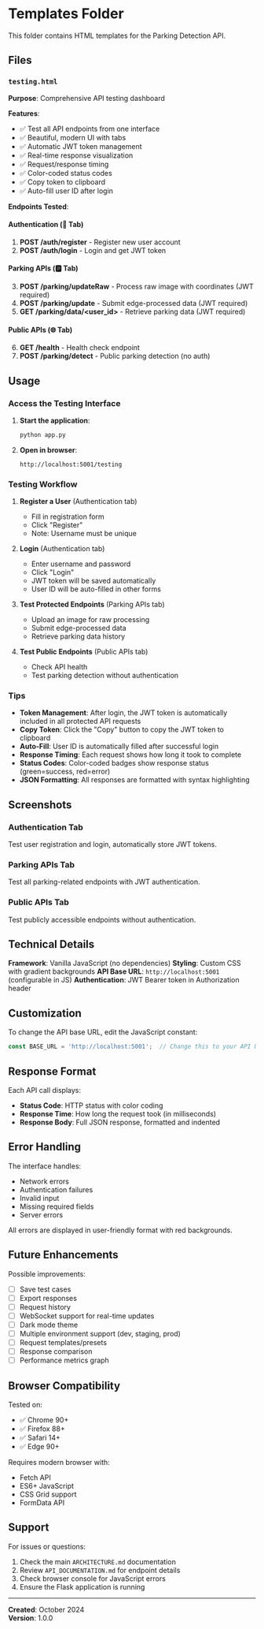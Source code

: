 # Templates Folder

This folder contains HTML templates for the Parking Detection API.

## Files

### `testing.html`
**Purpose**: Comprehensive API testing dashboard

**Features**:
- ✅ Test all API endpoints from one interface
- ✅ Beautiful, modern UI with tabs
- ✅ Automatic JWT token management
- ✅ Real-time response visualization
- ✅ Request/response timing
- ✅ Color-coded status codes
- ✅ Copy token to clipboard
- ✅ Auto-fill user ID after login

**Endpoints Tested**:

#### Authentication (🔐 Tab)
1. **POST /auth/register** - Register new user account
2. **POST /auth/login** - Login and get JWT token

#### Parking APIs (🅿️ Tab)
3. **POST /parking/updateRaw** - Process raw image with coordinates (JWT required)
4. **POST /parking/update** - Submit edge-processed data (JWT required)
5. **GET /parking/data/<user_id>** - Retrieve parking data (JWT required)

#### Public APIs (🌐 Tab)
6. **GET /health** - Health check endpoint
7. **POST /parking/detect** - Public parking detection (no auth)

## Usage

### Access the Testing Interface

1. **Start the application**:
   ```bash
   python app.py
   ```

2. **Open in browser**:
   ```
   http://localhost:5001/testing
   ```

### Testing Workflow

1. **Register a User** (Authentication tab)
   - Fill in registration form
   - Click "Register"
   - Note: Username must be unique

2. **Login** (Authentication tab)
   - Enter username and password
   - Click "Login"
   - JWT token will be saved automatically
   - User ID will be auto-filled in other forms

3. **Test Protected Endpoints** (Parking APIs tab)
   - Upload an image for raw processing
   - Submit edge-processed data
   - Retrieve parking data history

4. **Test Public Endpoints** (Public APIs tab)
   - Check API health
   - Test parking detection without authentication

### Tips

- **Token Management**: After login, the JWT token is automatically included in all protected API requests
- **Copy Token**: Click the "Copy" button to copy the JWT token to clipboard
- **Auto-Fill**: User ID is automatically filled after successful login
- **Response Timing**: Each request shows how long it took to complete
- **Status Codes**: Color-coded badges show response status (green=success, red=error)
- **JSON Formatting**: All responses are formatted with syntax highlighting

## Screenshots

### Authentication Tab
Test user registration and login, automatically store JWT tokens.

### Parking APIs Tab
Test all parking-related endpoints with JWT authentication.

### Public APIs Tab
Test publicly accessible endpoints without authentication.

## Technical Details

**Framework**: Vanilla JavaScript (no dependencies)
**Styling**: Custom CSS with gradient backgrounds
**API Base URL**: `http://localhost:5001` (configurable in JS)
**Authentication**: JWT Bearer token in Authorization header

## Customization

To change the API base URL, edit the JavaScript constant:

```javascript
const BASE_URL = 'http://localhost:5001';  // Change this to your API URL
```

## Response Format

Each API call displays:
- **Status Code**: HTTP status with color coding
- **Response Time**: How long the request took (in milliseconds)
- **Response Body**: Full JSON response, formatted and indented

## Error Handling

The interface handles:
- Network errors
- Authentication failures
- Invalid input
- Missing required fields
- Server errors

All errors are displayed in user-friendly format with red backgrounds.

## Future Enhancements

Possible improvements:
- [ ] Save test cases
- [ ] Export responses
- [ ] Request history
- [ ] WebSocket support for real-time updates
- [ ] Dark mode theme
- [ ] Multiple environment support (dev, staging, prod)
- [ ] Request templates/presets
- [ ] Response comparison
- [ ] Performance metrics graph

## Browser Compatibility

Tested on:
- ✅ Chrome 90+
- ✅ Firefox 88+
- ✅ Safari 14+
- ✅ Edge 90+

Requires modern browser with:
- Fetch API
- ES6+ JavaScript
- CSS Grid support
- FormData API

## Support

For issues or questions:
1. Check the main `ARCHITECTURE.md` documentation
2. Review `API_DOCUMENTATION.md` for endpoint details
3. Check browser console for JavaScript errors
4. Ensure the Flask application is running

---

**Created**: October 2024  
**Version**: 1.0.0
